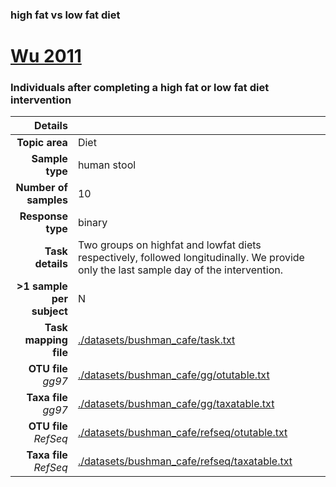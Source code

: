### high fat vs low fat diet
# [Wu 2011]( ../docs/bushman_cafe.html )
### Individuals after completing a high fat or low fat diet intervention

| Details                   |                                                           |
| ------------------------: |-----------------------------------------------------------|
| **Topic area**                | Diet                                                |
| **Sample type**               | human stool                                         |
| **Number of samples**         | 10                                         |
| **Response type**             | binary                                           |
| **Task details**              | Two groups on highfat and lowfat diets respectively, followed longitudinally. We provide only the last sample day of the intervention.                                  |
| **>1 sample per subject**     | N                                        |
| **Task mapping file**         | [./datasets/bushman_cafe/task.txt](../datasets/bushman_cafe/task.txt)                                 |
| **OTU file** *gg97*           | [./datasets/bushman_cafe/gg/otutable.txt](../datasets/bushman_cafe/gg/otutable.txt)                             |
| **Taxa file** *gg97*          | [./datasets/bushman_cafe/gg/taxatable.txt](../datasets/bushman_cafe/gg/taxatable.txt)                          |
| **OTU file** *RefSeq*         | [./datasets/bushman_cafe/refseq/otutable.txt](../datasets/bushman_cafe/refseq/otutable.txt)                    |
| **Taxa file** *RefSeq*        | [./datasets/bushman_cafe/refseq/taxatable.txt](../datasets/bushman_cafe/refseq/taxatable.txt)                  |